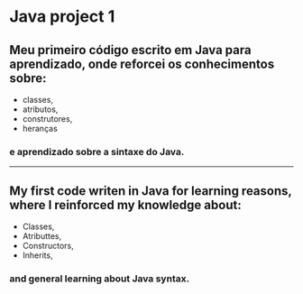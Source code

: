 # Java project 1

## Meu primeiro código escrito em Java para aprendizado, onde reforcei os conhecimentos sobre:
+ classes,
+ atributos, 
+ construtores, 
+ heranças
### e aprendizado sobre a sintaxe do Java.

--------------------------------------------------------------------------------------------

## My first code writen in Java for learning reasons, where I reinforced my knowledge about:
+ Classes,
+ Atributtes,
+ Constructors,
+ Inherits,
### and general learning about Java syntax.
